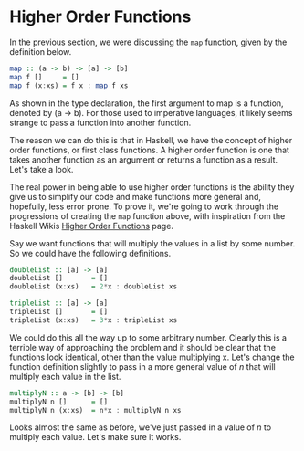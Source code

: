# Higher Order Functions

In the previous section, we were discussing the `map` function, given by the definition below.

```haskell
map :: (a -> b) -> [a] -> [b]
map f []     = []
map f (x:xs) = f x : map f xs
```

As shown in the type declaration, the first argument to map is a function, denoted by (a -> b). For those used to imperative languages, it likely seems strange to pass a function into another function. 

The reason we can do this is that in Haskell, we have the concept of higher order functions, or first class functions. A higher order function is one that takes another function as an argument or returns a function as a result. Let's take a look.

The real power in being able to use higher order functions is the ability they give us to simplify our code and make functions more general and, hopefully, less error prone. To prove it, we're going to work through the progressions of creating the `map` function above, with inspiration from the Haskell Wikis [Higher Order Functions](https://www.haskell.org/haskellwiki/Higher_order_function) page. 

Say we want functions that will multiply the values in a list by some number. So we could have the following definitions.

```haskell
doubleList :: [a] -> [a]
doubleList []       = []
doubleList (x:xs)   = 2*x : doubleList xs

tripleList :: [a] -> [a]
tripleList []       = []
tripleList (x:xs)   = 3*x : tripleList xs
```
We could do this all the way up to some arbitrary number. Clearly this is a terrible way of approaching the problem and it should be clear that the functions look identical, other than the value multiplying x. Let's change the function definition slightly to pass in a more general value of *n* that will multiply each value in the list.

```haskell
multiplyN :: a -> [b] -> [b]
multiplyN n []      = []
multiplyN n (x:xs)  = n*x : multiplyN n xs
```
Looks almost the same as before, we've just passed in a value of *n* to multiply each value. Let's make sure it works.
























 